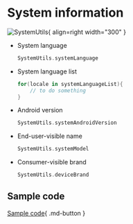 # System information

![SystemUtils](../img/system_utils.png){ align=right width="300" }

- System language

    ```kotlin
    SystemUtils.systemLanguage
    ```

- System language list

    ```kotlin
    for(locale in systemLanguageList){
        // to do something
    }
    ```

- Android version

    ```kotlin
    SystemUtils.systemAndroidVersion
    ```

- End-user-visible name

    ```kotlin
    SystemUtils.systemModel
    ```

- Consumer-visible brand

    ```kotlin
    SystemUtils.deviceBrand
    ```

## Sample code

[Sample code](https://github.com/SakurajimaMaii/Android-Vast-Extension/blob/develop/app-compose/src/main/kotlin/com/ave/vastgui/appcompose/example/informationget/SystemInfo.kt){ .md-button }
